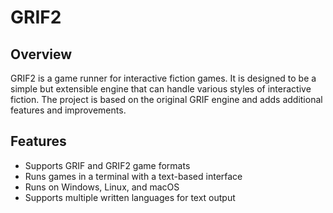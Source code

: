 # GRIF2

## Overview

GRIF2 is a game runner for interactive fiction games. It is designed to be a simple but extensible engine that can handle various styles of interactive fiction. The project is based on the original GRIF engine and adds additional features and improvements.

## Features

- Supports GRIF and GRIF2 game formats
- Runs games in a terminal with a text-based interface
- Runs on Windows, Linux, and macOS
- Supports multiple written languages for text output
